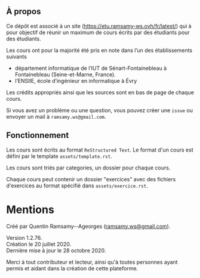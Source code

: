 ## À propos

Ce dépôt est associé à un site
(https://etu.ramsamy-ws.ovh/fr/latest/)
qui à pour objectif de réunir un maximum de cours écrits 
par des étudiants pour des étudiants.

Les cours ont pour la majorité été pris en note dans l’un des 
établissements suivants

* département informatique de l’IUT de Sénart-Fontainebleau à 
Fontainebleau (Seine-et-Marne, France).
* l’ENSIIE, école d’ingénieur en informatique à Évry

Les crédits appropriés ainsi que les sources sont en bas 
de page de chaque cours.

Si vous avez un problème ou une question, vous pouvez créer
une `issue` ou envoyer un mail à `ramsamy.ws@gmail.com`.

## Fonctionnement

Les cours sont écrits au format `ReStructured Text`. Le format
d'un cours est défini par le template `assets/template.rst`.

Les cours sont triés par categories, un dossier pour chaque cours.

Chaque cours peut contenir un dossier "exercices" avec des fichiers
d'exercices au format spécifié dans `assets/exercice.rst`.

# Mentions

Créé par Quentin Ramsamy--Ageorges (ramsamy.ws@gmail.com).

Version 1.2.76.
\
Création le 20 juillet 2020.
\
Dernière mise à jour le 28 octobre 2020.

Merci à tout contributeur et lecteur, ainsi qu'à toutes
personnes ayant permis et aidant dans la création de cette plateforme.